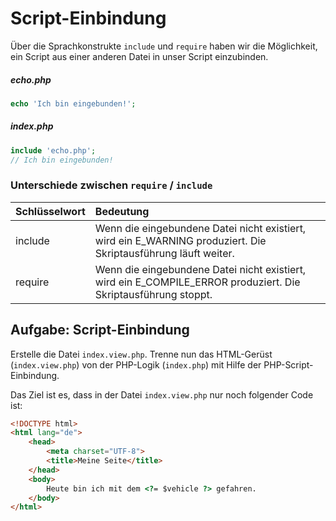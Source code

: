 # Script-Einbindung

Über die Sprachkonstrukte `include` und `require` haben wir die Möglichkeit, ein Script aus einer anderen Datei in unser Script einzubinden.

##### echo.php
```php
echo 'Ich bin eingebunden!';
```
##### index.php
```php
include 'echo.php';
// Ich bin eingebunden!
```

### Unterschiede zwischen `require` / `include`

| Schlüsselwort | Bedeutung                                                                                                      |
|:--------------|:---------------------------------------------------------------------------------------------------------------|
| include       | Wenn die eingebundene Datei nicht existiert, wird ein E_WARNING produziert. Die Skriptausführung läuft weiter. |
| require       | Wenn die eingebundene Datei nicht existiert, wird ein E_COMPILE_ERROR produziert. Die Skriptausführung stoppt. |

## Aufgabe: Script-Einbindung

Erstelle die Datei `index.view.php`. Trenne nun das HTML-Gerüst (`index.view.php`) von der PHP-Logik (`index.php`) mit Hilfe der PHP-Script-Einbindung.

Das Ziel ist es, dass in der Datei `index.view.php` nur noch folgender Code ist: 

```html
<!DOCTYPE html>
<html lang="de">
    <head>
        <meta charset="UTF-8">
        <title>Meine Seite</title>
    </head>
    <body>
        Heute bin ich mit dem <?= $vehicle ?> gefahren.
    </body>
</html>
```